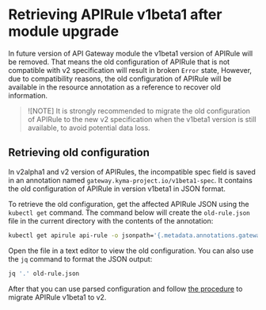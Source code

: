 # Retrieving APIRule v1beta1 after module upgrade

In future version of API Gateway module the v1beta1 version of APIRule will be removed.
That means the old configuration of APIRule that is not compatible with v2 specification will result in broken `Error` state,
However, due to compatibility reasons, the old configuration of APIRule will be available in the resource annotation as a reference to recover old information.

> ![NOTE] It is strongly recommended to migrate the old configuration of APIRule to the new v2 specification when the 
> v1beta1 version is still available, to avoid potential data loss.

## Retrieving old configuration

In v2alpha1 and v2 version of APIRules, the incompatible spec field is saved in an annotation named `gateway.kyma-project.io/v1beta1-spec`.
It contains the old configuration of APIRule in version v1beta1 in JSON format.

To retrieve the old configuration, get the affected APIRule JSON using the `kubectl get` command. The command below will create the `old-rule.json` file in the current directory with the contents of the annotation:
```bash
kubectl get apirule api-rule -o jsonpath='{.metadata.annotations.gateway\.kyma-project\.io/v1beta1-spec}' > old-rule.json
```

Open the file in a text editor to view the old configuration. You can also use the `jq` command to format the JSON output:
```bash
jq '.' old-rule.json
```

After that you can use parsed configuration and follow [the procedure](04-60-apirule-migration.md) to migrate APIRule v1beta1 to v2.